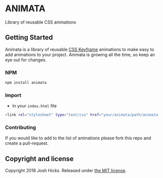 # ANIMATA

Library of reusable CSS animations

## Getting Started

Animata is a library of reusable [CSS Keyframe](https://developer.mozilla.org/en-US/docs/Web/CSS/@keyframes) animations to make easy to add animations to your project. Animata is growing all the time, so keep an eye out for changes.

### NPM

```sh
npm install animata
```

### Import

- In your `index.html` file

```sh
<link rel="stylesheet" type="text/css" href="your/animata/path/animata.min.css />
```

### Contributing

If you would like to add to the list of animations please fork this repo and create a pull-request.

## Copyright and license

Copyright 2018 Josh Hicks. Released under [the MIT license](https://github.com/DevLab1987/animata/blob/master/LICENSE).
